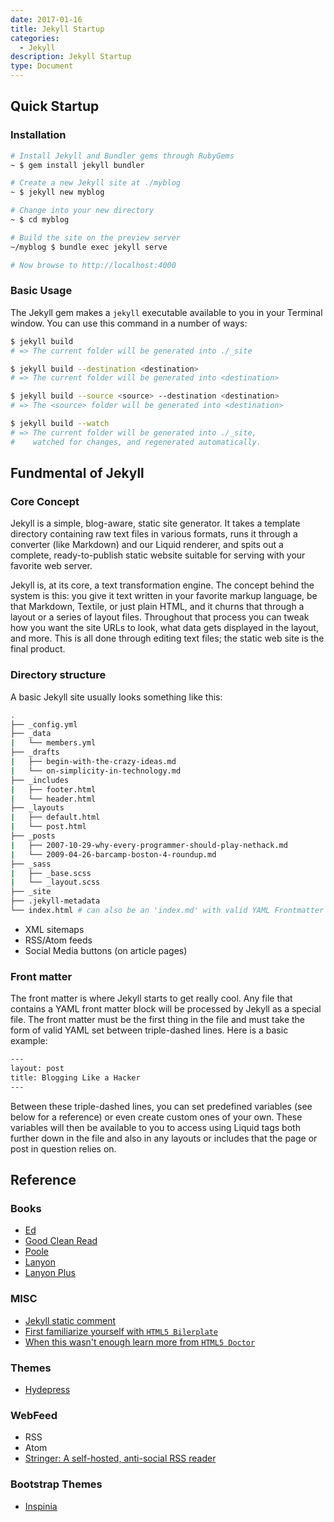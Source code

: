 ```yaml
---
date: 2017-01-16
title: Jekyll Startup
categories:
  - Jekyll
description: Jekyll Startup
type: Document
---
```

## Quick Startup

### Installation

~~~ bash
# Install Jekyll and Bundler gems through RubyGems
~ $ gem install jekyll bundler

# Create a new Jekyll site at ./myblog
~ $ jekyll new myblog

# Change into your new directory
~ $ cd myblog

# Build the site on the preview server
~/myblog $ bundle exec jekyll serve

# Now browse to http://localhost:4000
~~~


### Basic Usage

The Jekyll gem makes a `jekyll` executable available to you in your Terminal window. You can use this command in a number of ways:

~~~ bash
$ jekyll build
# => The current folder will be generated into ./_site

$ jekyll build --destination <destination>
# => The current folder will be generated into <destination>

$ jekyll build --source <source> --destination <destination>
# => The <source> folder will be generated into <destination>

$ jekyll build --watch
# => The current folder will be generated into ./_site,
#    watched for changes, and regenerated automatically.
~~~

## Fundmental of Jekyll

### Core Concept

Jekyll is a simple, blog-aware, static site generator. It takes a template directory containing raw text files in various formats, runs it through a converter (like Markdown) and our Liquid renderer, and spits out a complete, ready-to-publish static website suitable for serving with your favorite web server.

Jekyll is, at its core, a text transformation engine. The concept behind the system is this: you give it text written in your favorite markup language, be that Markdown, Textile, or just plain HTML, and it churns that through a layout or a series of layout files. Throughout that process you can tweak how you want the site URLs to look, what data gets displayed in the layout, and more. This is all done through editing text files; the static web site is the final product.

### Directory structure

A basic Jekyll site usually looks something like this:

~~~ bash
.
├── _config.yml
├── _data
|   └── members.yml
├── _drafts
|   ├── begin-with-the-crazy-ideas.md
|   └── on-simplicity-in-technology.md
├── _includes
|   ├── footer.html
|   └── header.html
├── _layouts
|   ├── default.html
|   └── post.html
├── _posts
|   ├── 2007-10-29-why-every-programmer-should-play-nethack.md
|   └── 2009-04-26-barcamp-boston-4-roundup.md
├── _sass
|   ├── _base.scss
|   └── _layout.scss
├── _site
├── .jekyll-metadata
└── index.html # can also be an 'index.md' with valid YAML Frontmatter
~~~

* XML sitemaps
* RSS/Atom feeds
* Social Media buttons (on article pages)

### Front matter

The front matter is where Jekyll starts to get really cool. Any file that contains a YAML front matter block will be processed by Jekyll as a special file. The front matter must be the first thing in the file and must take the form of valid YAML set between triple-dashed lines. Here is a basic example:

~~~ html
---
layout: post
title: Blogging Like a Hacker
---
~~~

Between these triple-dashed lines, you can set predefined variables (see below for a reference) or even create custom ones of your own. These variables will then be available to you to access using Liquid tags both further down in the file and also in any layouts or includes that the page or post in question relies on.

## Reference

### Books

* [Ed](http://themes.jekyllrc.org/ed/Ed)
* [Good Clean Read](http://themes.jekyllrc.org/good-clean-read/)
* [Poole](https://github.com/poole/poole)
* [Lanyon](https://github.com/poole/lanyon)
* [Lanyon Plus](http://themes.jekyllrc.org/lanyon-plus)

### MISC

* [Jekyll static comment](https://mademistakes.com/articles/jekyll-static-comments/)
* [First familiarize yourself with `HTML5 Bilerplate`](http://html5boilerplate.com/)
* [When this wasn't enough learn more from `HTML5 Doctor`](http://html5doctor.com/)

### Themes

* [Hydepress](https://hydepress.github.io/jekyll-themes)

### WebFeed

* RSS
* Atom
* [Stringer: A self-hosted, anti-social RSS reader](https://github.com/swanson/stringer)

### Bootstrap Themes

* [Inspinia](https://github.com/Chuibility/inspinia)

